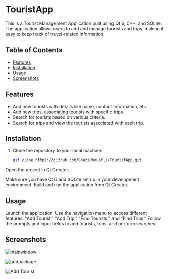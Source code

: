# TouristApp


This is a Tourist Management Application built using Qt 6, C++, and SQLite. The application allows users to add and manage tourists and trips, making it easy to keep track of travel-related information.

## Table of Contents

- [Features](#features)
- [Installation](#installation)
- [Usage](#usage)
- [Screenshots](#screenshots)

## Features

- Add new tourists with details like name, contact information, etc.
- Add new trips, associating tourists with specific trips.
- Search for tourists based on various criteria.
- Search for trips and view the tourists associated with each trip.

  
## Installation

1. Clone the repository to your local machine.
   ```sh
   git clone https://github.com/GhaziDhouafli/TouristApp.git
   
Open the project in Qt Creator.

Make sure you have Qt 6 and SQLite set up in your development environment.
Build and run the application from Qt Creator.

## Usage
Launch the application.
Use the navigation menu to access different features: "Add Tourist," "Add Trip," "Find Tourists," and "Find Trips."
Follow the prompts and input fields to add tourists, trips, and perform searches.

## Screenshots
![mainwindow](https://github.com/GhaziDhouafli/TouristApp/assets/103439643/cc9621b0-15e2-405a-8e2c-81183803cd0b)


![addpackage](https://github.com/GhaziDhouafli/TouristApp/assets/103439643/f87d51a9-4d11-4a1d-9725-06a587331a35)

![Add Tourist](https://github.com/GhaziDhouafli/TouristApp/assets/103439643/1e4d5580-b4d2-4da9-b347-01c0e3653e44)






